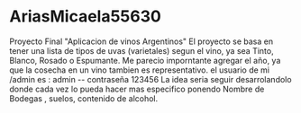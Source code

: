 # AriasMicaela55630
Proyecto Final "Aplicacion de vinos Argentinos"
El proyecto se basa en tener una lista de tipos de uvas (varietales) segun el vino, ya sea Tinto, Blanco, Rosado o Espumante. Me parecio imporntante agregar el año, ya que la cosecha en un vino tambien es representativo. 
el usuario de mi /admin es : admin -- contraseña 123456
La idea seria seguir desarrolandolo donde cada vez lo pueda hacer mas especifico ponendo Nombre de Bodegas , suelos, contenido de alcohol.
